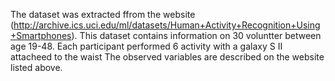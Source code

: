 The dataset was extracted ffrom the website (http://archive.ics.uci.edu/ml/datasets/Human+Activity+Recognition+Using+Smartphones). 
This dataset contains information on 30 voluntter between age 19-48. Each participant performed 6 activity with a galaxy S II attacheed to the waist 
The observed variables are described on the website listed above.

